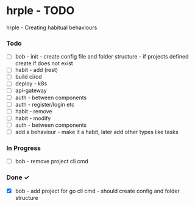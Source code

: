 # hrple - TODO

hrple - Creating habitual behaviours

### Todo

- [ ] bob - init - create config file and folder structure - if projects defined create if does not exist  
- [ ] habit - add (rest)  
- [ ] build ci/cd  
- [ ] deploy - k8s  
- [ ] api-gateway  
- [ ] auth - between components  
- [ ] auth - register/login etc  
- [ ] habit - remove  
- [ ] habit - modify  
- [ ] auth - between components  
- [ ] add a behaviour - make it a habit, later add other types like tasks  

### In Progress

- [ ] bob - remove project cli cmd  

### Done ✓

- [x] bob - add project for go cli cmd - should create config and folder structure  

